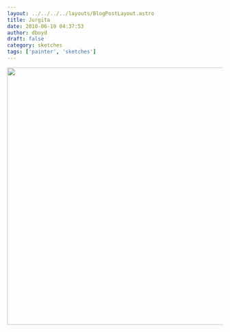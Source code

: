 ```yaml
---
layout: ../../../../layouts/BlogPostLayout.astro
title: Jurgita
date: 2010-06-19 04:37:53
author: dboyd
draft: false
category: sketches
tags: ['painter', 'sketches']
---
```

<img
    src="https://img.danaboyd.com/images/2010/06/jurgita001.jpg"
    alt=""
    style="width: auto; height: clamp(0px, 95vh, 600px);"
/>

